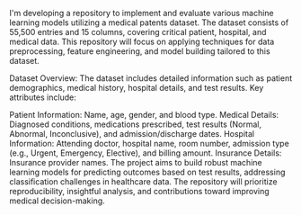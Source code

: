 I'm developing a repository to implement and evaluate various machine learning models utilizing a medical patents dataset. The dataset consists of 55,500 entries and 15 columns, covering critical patient, hospital, and medical data. This repository will focus on applying techniques for data preprocessing, feature engineering, and model building tailored to this dataset.

Dataset Overview:
The dataset includes detailed information such as patient demographics, medical history, hospital details, and test results. Key attributes include:

Patient Information: Name, age, gender, and blood type.
Medical Details: Diagnosed conditions, medications prescribed, test results (Normal, Abnormal, Inconclusive), and admission/discharge dates.
Hospital Information: Attending doctor, hospital name, room number, admission type (e.g., Urgent, Emergency, Elective), and billing amount.
Insurance Details: Insurance provider names.
The project aims to build robust machine learning models for predicting outcomes based on test results, addressing classification challenges in healthcare data. The repository will prioritize reproducibility, insightful analysis, and contributions toward improving medical decision-making.
